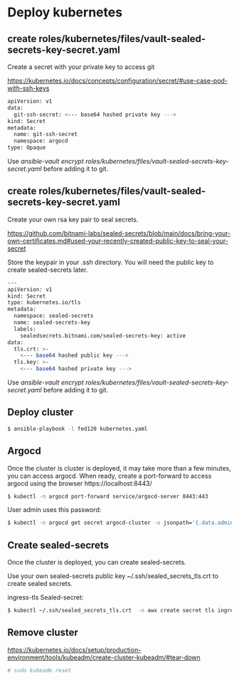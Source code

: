 # Deploy kubernetes

## create roles/kubernetes/files/vault-sealed-secrets-key-secret.yaml

Create a secret with your private key to access git 

https://kubernetes.io/docs/concepts/configuration/secret/#use-case-pod-with-ssh-keys
```bash
apiVersion: v1
data:
  git-ssh-secret: <--- base64 hashed private key --->
kind: Secret
metadata:
  name: git-ssh-secret
  namespace: argocd
type: Opaque

```
Use *ansible-vault encrypt roles/kubernetes/files/vault-sealed-secrets-key-secret.yaml* before adding it to git.

## create roles/kubernetes/files/vault-sealed-secrets-key-secret.yaml 

Create your own rsa key pair to seal secrets.

https://github.com/bitnami-labs/sealed-secrets/blob/main/docs/bring-your-own-certificates.md#used-your-recently-created-public-key-to-seal-your-secret

Store the keypair in your .ssh directory. You will need the public key to create sealed-secrets later.
```bash
---
apiVersion: v1
kind: Secret
type: kubernetes.io/tls
metadata:
  namespace: sealed-secrets
  name: sealed-secrets-key
  labels:
    sealedsecrets.bitnami.com/sealed-secrets-key: active
data:
  tls.crt: >-
    <--- base64 hashed public key --->
  tls.key: >-
    <--- base64 hashed private key --->
```
Use *ansible-vault encrypt roles/kubernetes/files/vault-sealed-secrets-key-secret.yaml* before adding it to git.


## Deploy cluster

```bash
$ ansible-playbook -l fed120 kubernetes.yaml
```

## Argocd

Once the cluster is cluster is deployed, it may take more than a few minutes, you can access argocd. 
When ready, create a port-forward to access argocd using the browser https://localhost:8443/
```bash
$ kubectl -n argocd port-forward service/argocd-server 8443:443
```
User admin uses this password:
```bash
$ kubectl -n argocd get secret argocd-cluster -o jsonpath='{.data.admin\.password}' | base64 -d
```


## Create sealed-secrets

Once the cluster is deployed, you can create sealed-secrets.

Use your own sealed-secrets public key ~/.ssh/sealed_secrets_tls.crt to create sealed secrets.

ingress-tls Sealed-secret:
```bash
$ kubectl ~/.ssh/sealed_secrets_tls.crt  -n awx create secret tls ingress-tls --cert=/var/lib/certs/fullchain.pem --key=/var/lib/certs/privkey.pem --dry-run=server -o yaml | kubeseal --cert ~/.ssh/sealed_secrets_tls.crt --controller-namespace=kube-system --controller-name=sealed-secrets-controller --format=yaml > roles/kubernetes/files/argocd/awx/ingress-tls.yml
```

## Remove cluster

https://kubernetes.io/docs/setup/production-environment/tools/kubeadm/create-cluster-kubeadm/#tear-down
```bash
# sudo kubeadm reset
```



